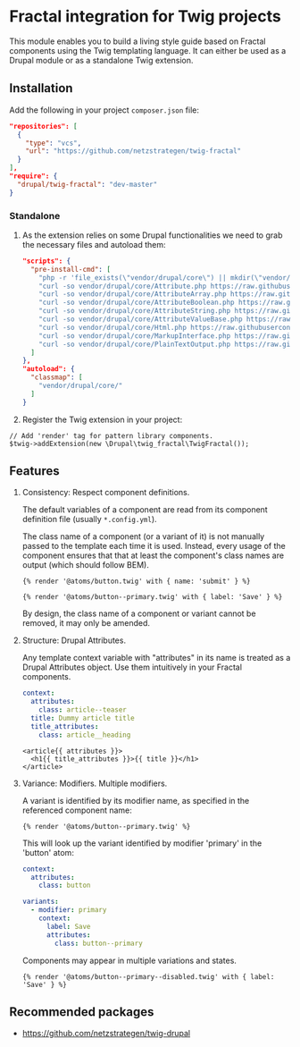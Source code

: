# Fractal integration for Twig projects

This module enables you to build a living style guide based on Fractal components using the Twig templating language.
It can either be used as a Drupal module or as a standalone Twig extension.

## Installation
Add the following in your project `composer.json` file:
```json
"repositories": [
  {
    "type": "vcs",
    "url": "https://github.com/netzstrategen/twig-fractal"
  }
],
"require": {
  "drupal/twig-fractal": "dev-master"
}
```

### Standalone
1. As the extension relies on some Drupal functionalities we need to grab the necessary files and autoload them: 
    ```json
    "scripts": {
      "pre-install-cmd": [
        "php -r 'file_exists(\"vendor/drupal/core\") || mkdir(\"vendor/drupal/core\", 0775, TRUE);'",
        "curl -so vendor/drupal/core/Attribute.php https://raw.githubusercontent.com/drupal/drupal/8.6.x/core/lib/Drupal/Core/Template/Attribute.php",
        "curl -so vendor/drupal/core/AttributeArray.php https://raw.githubusercontent.com/drupal/drupal/8.6.x/core/lib/Drupal/Core/Template/AttributeArray.php",
        "curl -so vendor/drupal/core/AttributeBoolean.php https://raw.githubusercontent.com/drupal/drupal/8.6.x/core/lib/Drupal/Core/Template/AttributeBoolean.php",
        "curl -so vendor/drupal/core/AttributeString.php https://raw.githubusercontent.com/drupal/drupal/8.6.x/core/lib/Drupal/Core/Template/AttributeString.php",
        "curl -so vendor/drupal/core/AttributeValueBase.php https://raw.githubusercontent.com/drupal/drupal/8.6.x/core/lib/Drupal/Core/Template/AttributeValueBase.php",
        "curl -so vendor/drupal/core/Html.php https://raw.githubusercontent.com/drupal/drupal/8.6.x/core/lib/Drupal/Component/Utility/Html.php",
        "curl -so vendor/drupal/core/MarkupInterface.php https://raw.githubusercontent.com/drupal/drupal/8.6.x/core/lib/Drupal/Component/Render/MarkupInterface.php",
        "curl -so vendor/drupal/core/PlainTextOutput.php https://raw.githubusercontent.com/drupal/drupal/8.6.x/core/lib/Drupal/Component/Render/PlainTextOutput.php"
      ]
    },
    "autoload": {
      "classmap": [
        "vendor/drupal/core/"
      ]
    }
    ```
2. Register the Twig extension in your project:
```
// Add 'render' tag for pattern library components.
$twig->addExtension(new \Drupal\twig_fractal\TwigFractal());
``` 

## Features

1. Consistency: Respect component definitions.

    The default variables of a component are read from its component definition
    file (usually `*.config.yml`).

    The class name of a component (or a variant of it) is not manually passed to
    the template each time it is used.  Instead, every usage of the component
    ensures that that at least the component's class names are output (which
    should follow BEM).

    ```twig
    {% render '@atoms/button.twig' with { name: 'submit' } %}

    {% render '@atoms/button--primary.twig' with { label: 'Save' } %}
    ```

    By design, the class name of a component or variant cannot be removed, it
    may only be amended.

2. Structure: Drupal Attributes.

    Any template context variable with "attributes" in its name is treated as a
    Drupal Attributes object.  Use them intuitively in your Fractal components.

    ```yml
    context:
      attributes:
        class: article--teaser
      title: Dummy article title
      title_attributes:
        class: article__heading
    ```
    ```twig
    <article{{ attributes }}>
      <h1{{ title_attributes }}>{{ title }}</h1>
    </article>
    ```

3. Variance: Modifiers. Multiple modifiers.

    A variant is identified by its modifier name, as specified in the referenced
    component name:

    ```twig
    {% render '@atoms/button--primary.twig' %}
    ```

    This will look up the variant identified by modifier 'primary' in the
    'button' atom:

    ```yml
    context:
      attributes:
        class: button

    variants:
      - modifier: primary
        context:
          label: Save
          attributes:
            class: button--primary
    ```

    Components may appear in multiple variations and states.

    ```twig
    {% render '@atoms/button--primary--disabled.twig' with { label: 'Save' } %}
    ```


## Recommended packages

* https://github.com/netzstrategen/twig-drupal
